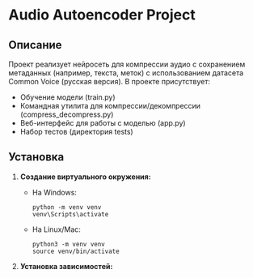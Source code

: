 # Audio Autoencoder Project

## Описание
Проект реализует нейросеть для компрессии аудио с сохранением метаданных (например, текста, меток) с использованием датасета Common Voice (русская версия). В проекте присутствует:
- Обучение модели (train.py)
- Командная утилита для компрессии/декомпрессии (compress_decompress.py)
- Веб-интерфейс для работы с моделью (app.py)
- Набор тестов (директория tests)

## Установка

1. **Создание виртуального окружения:**
   - На Windows:
     ```
     python -m venv venv
     venv\Scripts\activate
     ```
   - На Linux/Mac:
     ```
     python3 -m venv venv
     source venv/bin/activate
     ```

2. **Установка зависимостей:**
